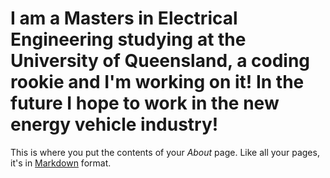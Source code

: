 # I am a Masters in Electrical Engineering studying at the University of Queensland, a coding rookie and I'm working on it! In the future I hope to work in the new energy vehicle industry!

This is where you put the contents of your *About* page. Like all your pages, it's in [Markdown](https://guides.github.com/features/mastering-markdown/) format.

